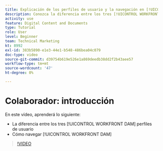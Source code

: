 ```yaml
---
title: Explicación de los perfiles de usuario y la navegación en [!UICONTROL WORKFRONT DAM]
description: Conozca la diferencia entre los tres [!UICONTROL WORKFRONT DAM] perfiles de usuario y cómo navegar [!UICONTROL WORKFRONT DAM].
activity: use
feature: Digital Content and Documents
type: Tutorial
role: User
level: Beginner
team: Technical Marketing
kt: 8992
exl-id: 383b5890-e1e3-44e1-b548-486bea04c079
doc-type: video
source-git-commit: d39754b619e526e1a869deedb38dd2f2b43aee57
workflow-type: tm+mt
source-wordcount: '47'
ht-degree: 0%

---
```


# Colaborador: introducción

En este vídeo, aprenderá lo siguiente:

* La diferencia entre los tres [!UICONTROL WORKFRONT DAM] perfiles de usuario
* Cómo navegar [!UICONTROL WORKFRONT DAM]

>[!VIDEO](https://video.tv.adobe.com/v/335252/?quality=12)
